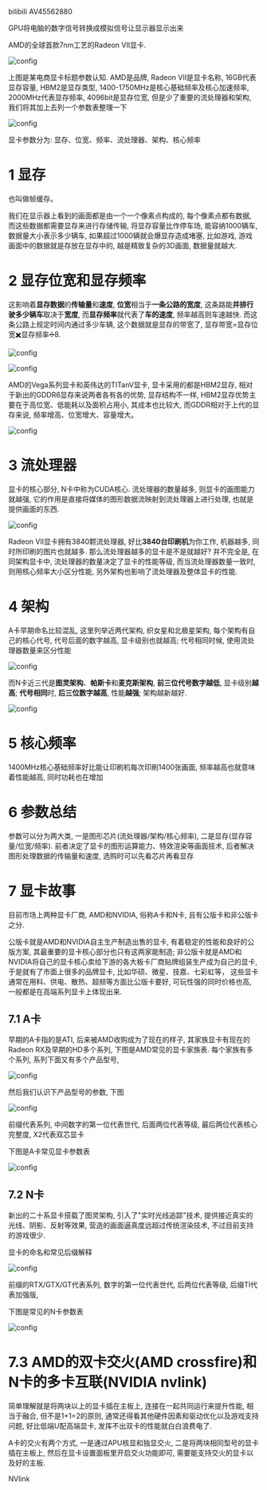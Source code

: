 bilibili AV45562880

GPU将电脑的数字信号转换成模拟信号让显示器显示出来

AMD的全球首款7nm工艺的Radeon VII显卡.

![config](./imags/1.jpeg)

上图是某电商显卡标题参数认知. AMD是品牌, Radeon VII是显卡名称, 16GB代表显存容量, HBM2是显存类型, 1400\-1750MHz是核心基础频率及核心加速频率, 2000MHz代表显存频率, 4096bit是显存位宽, 但是少了重要的流处理器和架构, 我们将其加上去列一个参数表整理一下

![config](./imags/2.jpeg)

显卡参数分为: 显存、位宽、频率、流处理器、架构、核心频率

# 1 显存

也叫做帧缓存。

我们在显示器上看到的画面都是由一个一个像素点构成的, 每个像素点都有数据, 而这些数据都需要显存来进行存储传输, 将显存容量比作停车场, 能容纳1000辆车, 数据量大小表示多少辆车, 如果超过1000辆就会爆显存造成堵塞, 比如游戏, 游戏画面中的数据就是存放在显存中的, 越是精致复杂的3D画面, 数据量就越大.

# 2 显存位宽和显存频率

这影响着**显存数据**的**传输量**和**速度**, **位宽**相当于**一条公路的宽度**, 这条路能**并排行驶多少辆车**取决于**宽度**, 而**显存频率**就代表了**车的速度**, 频率越高则车速越快. 而这条公路上规定时间内通过多少车辆, 这个数据就是显存的带宽了, 显存带宽=显存位宽✖️显存频率➗8.

![config](./imags/3.jpeg)

![config](./imags/4.jpeg)

AMD的Vega系列显卡和英伟达的TITanV显卡, 显卡采用的都是HBM2显存, 相对于新出的GDDR6显存来说两者各有各的优势, 显存结构不一样, HBM2显存优势主要在于高位宽、低能耗以及面积占用小, 其成本也比较大, 而GDDR相对于上代的显存来说, 频率增高、位宽增大、容量增大。

![config](./imags/5.jpeg)

# 3 流处理器

显卡的核心部分, N卡中称为CUDA核心. 流处理器的数量越多, 则显卡的画图能力就越强, 它的作用是直接将媒体的图形数据流映射到流处理器上进行处理, 也就是提供画面的东西. 

![config](./imags/6.jpeg)

Radeon VII显卡拥有3840颗流处理器, 好比**3840台印刷机**为你工作, 机器越多, 同时所印刷的图片也就越多. 那么流处理器越多的显卡是不是就越好? 并不完全是, 在同架构显卡中, 流处理器的数量决定了显卡的性能等级, 而当流处理器数量一致时, 则用核心频率大小区分性能, 另外架构也影响了流处理器及整体显卡的性能.

# 4 架构

A卡早期命名比较混乱, 这里列举近两代架构, 织女星和北极星架构, 每个架构有自己的核心代号, 代号后面的数字越高, 显卡级别也就越高; 代号相同时候, 使用流处理器数量来区分性能

![config](./imags/7.jpeg)

而N卡近三代是**图灵架构**、**帕斯卡**和**麦克斯架构**, **前三位代号数字越低**, 显卡级别**越高**; **代号相同**时, **后三位数字越高**, 性能**越强**; 架构越新越好.

![config](./imags/8.jpeg)

# 5 核心频率

1400MHz核心基础频率好比能让印刷机每次印刷1400张画面, 频率越高也就意味着性能越高, 同时功耗也在增加

# 6 参数总结

参数可以分为两大类, 一是图形芯片(流处理器/架构/核心频率), 二是显存(显存容量/位宽/频率). 前者决定了显卡的图形运算能力、特效渲染等画面技术, 后者解决图形处理数据的传输量和速度, 选购时可以先看芯片再看显存

# 7 显卡故事

目前市场上两种显卡厂商, AMD和NVIDIA, 俗称A卡和N卡, 且有公版卡和非公版卡之分.

公版卡就是AMD和NVIDIA自主生产制造出售的显卡, 有着稳定的性能和良好的公版方案, 其最重要的显卡核心部分也只有这两家能制造; 非公版卡就是AMD和NVIDIA将自己的显卡核心卖给下游的各大板卡厂商贴牌组装生产成为自己的显卡, 于是就有了市面上很多的品牌显卡, 比如华硕、微星、技嘉、七彩虹等， 这些显卡通常在用料、供电、散热、超频等方面比公版卡要好, 可玩性强的同时价格也高, 一般都是在高端系列显卡上体现出来.

## 7.1 A卡

早期的A卡指的是ATI, 后来被AMD收购成为了现在的样子, 其家族显卡有现在的Radeon RX及早期的HD多个系列, 下图是AMD常见的显卡家族表. 每个家族有多个系列, 系列下面又有多个产品型号, 

![config](./imags/9.jpeg)

然后我们认识下产品型号的参数, 下图

![config](./imags/10.jpeg)

前缀代表系列, 中间数字的第一位代表世代, 后面两位代表等级, 最后两位代表核心完整度, X2代表双芯显卡

下图是A卡常见显卡参数表

![config](./imags/11.jpeg)

## 7.2 N卡

新出的二十系显卡搭载了图灵架构, 引入了"实时光线追踪"技术, 提供接近真实的光线、阴影、反射等效果, 营造的画面逼真度远超过传统渲染技术, 不过目前支持的游戏很少.

显卡的命名和常见后缀解释

![config](./imags/12.jpeg)

前缀的RTX/GTX/GT代表系列, 数字的第一位代表世代, 后两位代表等级, 后缀TI代表加强版, 

下图是常见的N卡参数表

![config](./imags/13.jpeg)

# 7.3 AMD的双卡交火(AMD crossfire)和N卡的多卡互联(NVIDIA nvlink)

简单理解就是将两块以上的显卡插在主板上, 连接在一起共同运行来提升性能, 相当于融合, 但不是1+1=2的原则, 通常还得看其他硬件因素和驱动优化以及游戏支持问题, 好比低端U配高端显卡, 发挥不出双卡的性能就白白浪费电了.

A卡的交火有两个方式, 一是通过APU核显和独显交火, 二是将两块相同型号的显卡插在主板上, 然后在显卡设置面板里开启交火功能即可, 需要能支持交火的显卡以及好的主板.

NVlink






